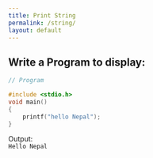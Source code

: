 ```yaml
---
title: Print String
permalink: /string/
layout: default
---
```


## Write a Program to display:

``` c
// Program

#include <stdio.h>
void main()
{
    printf("hello Nepal");
}

```

Output: <br/>```Hello Nepal```